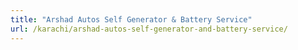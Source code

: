 ```yaml
---
title: "Arshad Autos Self Generator & Battery Service"
url: /karachi/arshad-autos-self-generator-and-battery-service/
---
```

